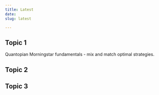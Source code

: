 ```yaml
---
title: Latest
date: 
slug: latest

---
```

## Topic 1

Quantopian Morningstar fundamentals - mix and match optimal strategies.

## Topic 2

## Topic 3